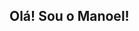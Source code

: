## Olá! Sou o Manoel!

<!--
**explicitBR/explicitBR** is a ✨ _special_ ✨ repository because its `README.md` (this file) appears on your GitHub profile.

Here are some ideas to get you started:

 - 🌱 Atualmente estou aprendendo C#
